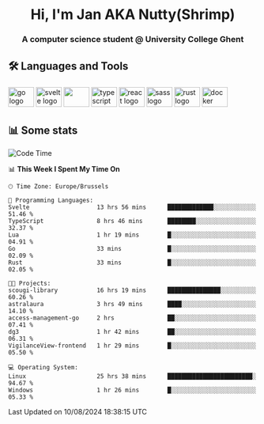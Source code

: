 <h1 align="center">Hi, I'm Jan AKA Nutty(Shrimp)</h1>
<h3 align="center">A computer science student @ University College Ghent</h3>

<h2 align="left">🛠️ Languages and Tools</h2>

###

<div align="left">
  <img src="https://cdn.jsdelivr.net/gh/devicons/devicon/icons/go/go-original.svg" height="40" width="52" alt="go logo"  />
  <img src="https://cdn.jsdelivr.net/gh/devicons/devicon@latest/icons/svelte/svelte-original.svg"  height="40" width="52" alt="svelte logo" />
  <img src="https://cdn.jsdelivr.net/gh/devicons/devicon@latest/icons/tailwindcss/tailwindcss-original.svg" height="40" width="52" />
  <img src="https://cdn.jsdelivr.net/gh/devicons/devicon/icons/typescript/typescript-original.svg" height="40" width="52" alt="typescript logo"  />
  <img src="https://cdn.jsdelivr.net/gh/devicons/devicon/icons/react/react-original.svg" height="40" width="52" alt="react logo"  />
  <img src="https://cdn.jsdelivr.net/gh/devicons/devicon/icons/sass/sass-original.svg" height="40" width="52" alt="sass logo"  />
  <img src="https://cdn.jsdelivr.net/gh/devicons/devicon@latest/icons/rust/rust-original.svg" height="40" width="52" alt="rust logo" />
  <img src="https://cdn.jsdelivr.net/gh/devicons/devicon/icons/docker/docker-original.svg" height="40" width="52" alt="docker logo"  />
</div>

<h2>📊 Some stats</h2>

<!--START_SECTION:waka-->
![Code Time](http://img.shields.io/badge/Code%20Time-4%2C820%20hrs%2039%20mins-blue)

📊 **This Week I Spent My Time On** 

```text
🕑︎ Time Zone: Europe/Brussels

💬 Programming Languages: 
Svelte                   13 hrs 56 mins      █████████████░░░░░░░░░░░░   51.46 % 
TypeScript               8 hrs 46 mins       ████████░░░░░░░░░░░░░░░░░   32.37 % 
Lua                      1 hr 19 mins        █░░░░░░░░░░░░░░░░░░░░░░░░   04.91 % 
Go                       33 mins             █░░░░░░░░░░░░░░░░░░░░░░░░   02.09 % 
Rust                     33 mins             █░░░░░░░░░░░░░░░░░░░░░░░░   02.05 % 

🐱‍💻 Projects: 
scougi-library           16 hrs 19 mins      ███████████████░░░░░░░░░░   60.26 % 
astralaura               3 hrs 49 mins       ████░░░░░░░░░░░░░░░░░░░░░   14.10 % 
access-management-go     2 hrs               ██░░░░░░░░░░░░░░░░░░░░░░░   07.41 % 
dg3                      1 hr 42 mins        ██░░░░░░░░░░░░░░░░░░░░░░░   06.31 % 
VigilanceView-frontend   1 hr 29 mins        █░░░░░░░░░░░░░░░░░░░░░░░░   05.50 % 

💻 Operating System: 
Linux                    25 hrs 38 mins      ████████████████████████░   94.67 % 
Windows                  1 hr 26 mins        █░░░░░░░░░░░░░░░░░░░░░░░░   05.33 % 
```


 Last Updated on 10/08/2024 18:38:15 UTC
<!--END_SECTION:waka-->
